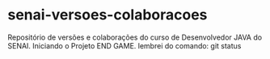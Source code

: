 # senai-versoes-colaboracoes
Repositório de versões e colaborações do curso de Desenvolvedor JAVA do SENAI.
Iniciando o Projeto END GAME. 
lembrei do comando: git status